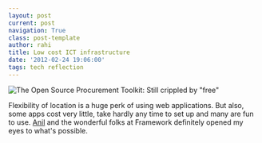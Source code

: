 ```yaml
---
layout: post
current: post
navigation: True
class: post-template
author: rahi
title: Low cost ICT infrastructure
date: '2012-02-24 19:06:00'
tags: tech reflection
---
```


![The Open Source Procurement Toolkit: Still crippled by "free"][1]

Flexibility of location is a huge perk of using web applications. But also, some apps cost very little, take hardly any time to set up and many are fun to use. [Anil](https://www.linkedin.com/in/anilpatrickpatel) and the wonderful folks at Framework definitely opened my eyes to what's possible.

[1]: https://i.imgur.com/yIwlBko.jpg

